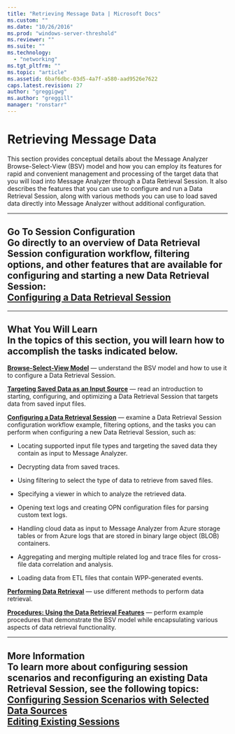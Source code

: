 ```yaml
---
title: "Retrieving Message Data | Microsoft Docs"
ms.custom: ""
ms.date: "10/26/2016"
ms.prod: "windows-server-threshold"
ms.reviewer: ""
ms.suite: ""
ms.technology: 
  - "networking"
ms.tgt_pltfrm: ""
ms.topic: "article"
ms.assetid: 6baf6dbc-03d5-4a7f-a580-aad9526e7622
caps.latest.revision: 27
author: "greggigwg"
ms.author: "greggill"
manager: "ronstarr"
---
```

# Retrieving Message Data
This section provides conceptual details about the Message Analyzer Browse-Select-View (BSV) model and how you can employ its features for rapid and convenient management and processing of the target data that you will load into Message Analyzer through a Data Retrieval Session. It also describes the features that you can use to configure and run a Data Retrieval Session, along with various methods you can use to load saved data directly into Message Analyzer without additional configuration.  
  
---  
  
 **Go To Session Configuration**   
Go directly to an overview of Data Retrieval Session configuration workflow, filtering options, and other features that are available for configuring and starting a new Data Retrieval Session:   
[Configuring a Data Retrieval Session](configuring-a-data-retrieval-session.md)  
---  
  
---  
  
 **What You Will Learn**   
In the topics of this section, you will learn how to accomplish the tasks indicated below.  
---  
  
 **[Browse-Select-View Model](browse-select-view-model.md)**  — understand the BSV model and how to use it to configure a Data Retrieval Session.  
  
 **[Targeting Saved Data as an Input Source](targeting-saved-data-as-an-input-source.md)**  — read an introduction to starting, configuring, and optimizing a Data Retrieval Session that targets data from saved input files.  
  
 **[Configuring a Data Retrieval Session](configuring-a-data-retrieval-session.md)** — examine a Data Retrieval Session configuration workflow example, filtering options, and the tasks you can perform when configuring a new Data Retrieval Session, such as:  
  
-   Locating supported input file types and targeting the saved data they contain as input to Message Analyzer.  
  
-   Decrypting data from saved traces.  
  
-   Using filtering to select the type of data to retrieve from saved files.  
  
-   Specifying a viewer in which to analyze the retrieved data.  
  
-   Opening text logs and creating OPN configuration files for parsing custom text logs.  
  
-   Handling cloud data as input to Message Analyzer from Azure storage tables or from Azure logs that are stored in binary large object (BLOB) containers.  
  
-   Aggregating and merging multiple related log and trace files for cross-file data correlation and analysis.  
  
-   Loading data from ETL files that contain WPP-generated events.  
  
 **[Performing Data Retrieval](performing-data-retrieval.md)**  — use different methods to perform data retrieval.  
  
 **[Procedures: Using the Data Retrieval Features](procedures-using-the-data-retrieval-features.md)**  — perform example procedures that demonstrate the BSV model while encapsulating various aspects of data retrieval functionality.  
  
---  
  
 **More Information**   
 **To learn more** about configuring session scenarios and reconfiguring an existing Data Retrieval Session, see the following topics:  
[Configuring Session Scenarios with Selected Data Sources](configuring-session-scenarios-with-selected-data-sources.md)  
[Editing Existing Sessions](editing-existing-sessions.md)  
---